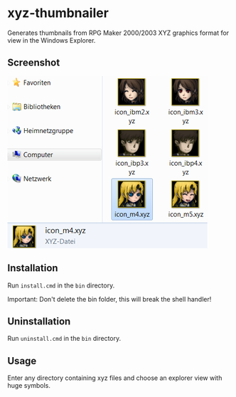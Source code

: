 
# xyz-thumbnailer

Generates thumbnails from RPG Maker 2000/2003 XYZ graphics format for view in
the Windows Explorer.

## Screenshot

![screenshot](assets/screenshot.png)

## Installation

Run `install.cmd` in the `bin` directory.

Important: Don't delete the bin folder, this will break the shell handler!

## Uninstallation

Run `uninstall.cmd` in the `bin` directory.

## Usage

Enter any directory containing xyz files and choose an explorer view with
huge symbols.
